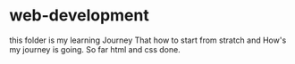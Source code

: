 # web-development
this folder is my learning Journey
That how to start from stratch and 
How's my journey is going.
So far html and css done.
